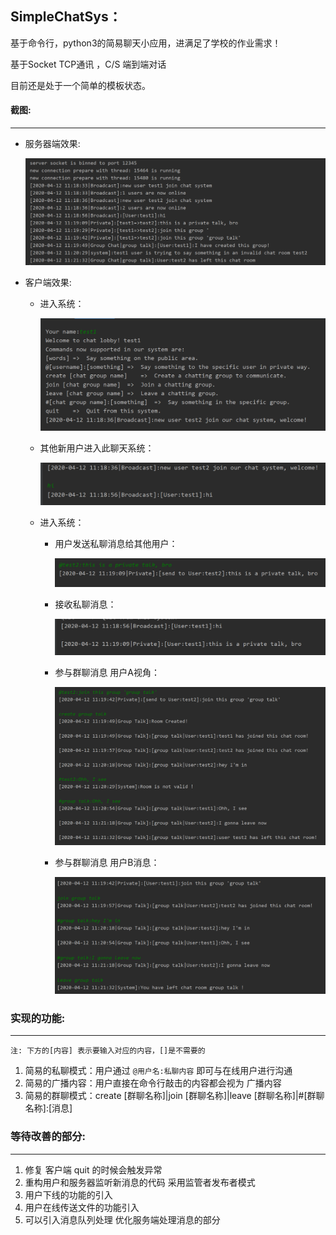 ## SimpleChatSys：

基于命令行，python3的简易聊天小应用，进满足了学校的作业需求！

基于Socket TCP通讯 ，C/S 端到端对话

目前还是处于一个简单的模板状态。



#### 截图:

---------

- 服务器端效果:

  ![server_part_example](/screenshot/server_part.png)

- 客户端效果:

  - 进入系统：

    ![welcome_example](/screenshot/login.png)

  - 其他新用户进入此聊天系统：

    ![new_user_come_in_example](/screenshot/new_user_join_system.png)

  - 进入系统：

    - 用户发送私聊消息给其他用户：

      ![private_talk_example](/screenshot/private_talk_1.PNG)

    - 接收私聊消息：

      ![private_talk_example2](/screenshot/private_talk_2.PNG)

    - 参与群聊消息 用户A视角：

      ![group_talk_example](/screenshot/group_talk1.PNG)

    - 参与群聊消息 用户B消息：

      ![group_talk_example2](/screenshot/group_talk2.PNG)

### 实现的功能:

-------
```
注: 下方的[内容] 表示要输入对应的内容，[]是不需要的
```

1. 简易的私聊模式：用户通过 `@用户名:私聊内容` 即可与在线用户进行沟通
2. 简易的广播内容：用户直接在命令行敲击的内容都会视为 广播内容
3. 简易的群聊模式：create [群聊名称]|join [群聊名称]|leave [群聊名称]|#[群聊名称]:[消息]



### 等待改善的部分:

------

1. 修复 客户端 quit 的时候会触发异常
2. 重构用户和服务器监听新消息的代码  采用监管者发布者模式
3. 用户下线的功能的引入
4. 用户在线传送文件的功能引入
5. 可以引入消息队列处理 优化服务端处理消息的部分